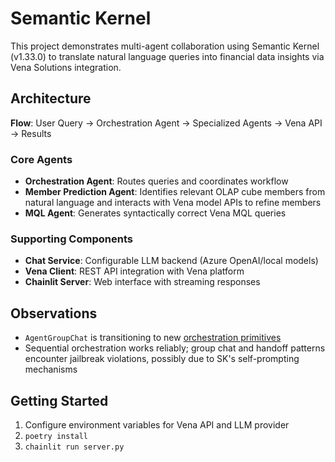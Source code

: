 # Semantic Kernel

This project demonstrates multi-agent collaboration using Semantic Kernel (v1.33.0) to translate natural language queries into financial data insights via Vena Solutions integration.

## Architecture

**Flow**: User Query → Orchestration Agent → Specialized Agents → Vena API → Results

### Core Agents
- **Orchestration Agent**: Routes queries and coordinates workflow
- **Member Prediction Agent**: Identifies relevant OLAP cube members from natural language and interacts with Vena model APIs to refine members
- **MQL Agent**: Generates syntactically correct Vena MQL queries

### Supporting Components
- **Chat Service**: Configurable LLM backend (Azure OpenAI/local models)
- **Vena Client**: REST API integration with Vena platform
- **Chainlit Server**: Web interface with streaming responses

## Observations
- `AgentGroupChat` is transitioning to new [orchestration primitives](https://learn.microsoft.com/en-us/semantic-kernel/frameworks/agent/agent-orchestration/?pivots=programming-language-python)
- Sequential orchestration works reliably; group chat and handoff patterns encounter jailbreak violations, possibly due to SK's self-prompting mechanisms

## Getting Started

1. Configure environment variables for Vena API and LLM provider
2. `poetry install`
3. `chainlit run server.py` 